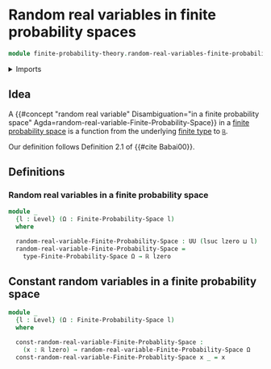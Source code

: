 # Random real variables in finite probability spaces

```agda
module finite-probability-theory.random-real-variables-finite-probability-spaces where
```

<details><summary>Imports</summary>

```agda
open import finite-probability-theory.finite-probability-spaces
open import finite-probability-theory.positive-distributions-on-finite-types
open import finite-probability-theory.probability-distributions-on-finite-types

open import foundation.dependent-pair-types
open import foundation.empty-types
open import foundation.function-types
open import foundation.identity-types
open import foundation.inhabited-types
open import foundation.propositions
open import foundation.sets
open import foundation.subtypes
open import foundation.transport-along-identifications
open import foundation.universe-levels

open import group-theory.sums-of-finite-families-of-elements-abelian-groups

open import real-numbers.addition-real-numbers
open import real-numbers.dedekind-real-numbers
open import real-numbers.multiplication-real-numbers
open import real-numbers.positive-real-numbers
open import real-numbers.rational-real-numbers
open import real-numbers.strict-inequality-real-numbers

open import univalent-combinatorics.finite-types
```

</details>

## Idea

A
{{#concept "random real variable" Disambiguation="in a finite probability space" Agda=random-real-variable-Finite-Probability-Space}}
in a
[finite probability space](finite-probability-theory.finite-probability-spaces.md)
is a function from the underlying
[finite type](univalent-combinatorics.finite-types.md) to
[`ℝ`](real-numbers.dedekind-real-numbers.md).

Our definition follows Definition 2.1 of {{#cite Babai00}}.

## Definitions

### Random real variables in a finite probability space

```agda
module _
  {l : Level} (Ω : Finite-Probability-Space l)
  where

  random-real-variable-Finite-Probability-Space : UU (lsuc lzero ⊔ l)
  random-real-variable-Finite-Probability-Space =
    type-Finite-Probability-Space Ω → ℝ lzero
```

## Constant random variables in a finite probability space

```agda
module _
  {l : Level} (Ω : Finite-Probability-Space l)
  where

  const-random-real-variable-Finite-Probablity-Space :
    (x : ℝ lzero) → random-real-variable-Finite-Probability-Space Ω
  const-random-real-variable-Finite-Probablity-Space x _ = x
```
